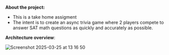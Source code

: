 **About the project:**
- This is a take home assigment
- The intent is to create an async trivia game where 2 players compete to answer SAT math questions as quickly and accurately as possible.

**Architecture overview**:

![Screenshot 2025-03-25 at 13 16 50](https://github.com/user-attachments/assets/97f1db60-117c-4f71-aabe-cf1807eca016)
